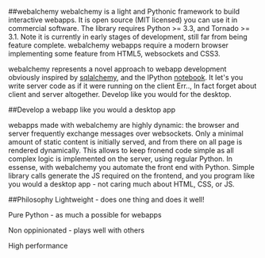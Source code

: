 ##webalchemy
webalchemy is a light and Pythonic framework to build interactive webapps. It is open source (MIT licensed) you can use it in commercial software. The library requires Python >= 3.3, and Tornado >= 3.1. Note it is currently in early stages of development, still far from being feature complete. webalchemy webapps require a modern browser implementing some feature from HTML5, websockets and CSS3.

webalchemy represents a novel approach to webapp development obviously inspired by [sqlalchemy](http://www.sqlalchemy.org/), and the IPython [notebook](http://ipython.org/). It let's you write server code as if it were running on the client Err.., In fact forget about client and server altogether. Develop like you would for the desktop.

##Develop a webapp like you would a desktop app

webapps made with webalchemy are highly dynamic: the browser and server frequently exchange messages over websockets. Only a minimal amount of static content is initially served, and from there on all page is rendered dynamically. This allows to keep fronend code simple as all complex logic is implemented on the server, using regular Python. In essense, with webalchemy you automate the front end with Python. Simple library calls generate the JS required on the frontend, and you program like you would a desktop app - not caring much about HTML, CSS, or JS.

##Philosophy
Lightweight - does one thing and does it well!

Pure Python - as much a possible for webapps

Non oppinionated - plays well with others

High performance









